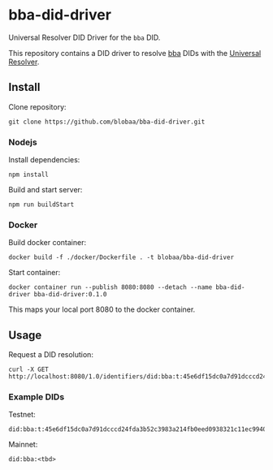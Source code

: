 # bba-did-driver

Universal Resolver DID Driver for the `bba` DID.

This repository contains a DID driver to resolve [bba](https://github.com/blobaa/bba-did-method-specification) DIDs with the [Universal Resolver](https://github.com/decentralized-identity/universal-resolver).


## Install

Clone repository:

````
git clone https://github.com/blobaa/bba-did-driver.git
````


### Nodejs

Install dependencies:

````
npm install
````


Build and start server:

````
npm run buildStart
````


### Docker

Build docker container:

````
docker build -f ./docker/Dockerfile . -t blobaa/bba-did-driver
````

Start container:

````
docker container run --publish 8080:8080 --detach --name bba-did-driver bba-did-driver:0.1.0
````

This maps your local port 8080 to the docker container.

## Usage

Request a DID resolution:

````
curl -X GET http://localhost:8080/1.0/identifiers/did:bba:t:45e6df15dc0a7d91dcccd24fda3b52c3983a214fb0eed0938321c11ec99403cf
````


### Example DIDs

Testnet:

```
did:bba:t:45e6df15dc0a7d91dcccd24fda3b52c3983a214fb0eed0938321c11ec99403cf
```

Mainnet:

```
did:bba:<tbd>
```
